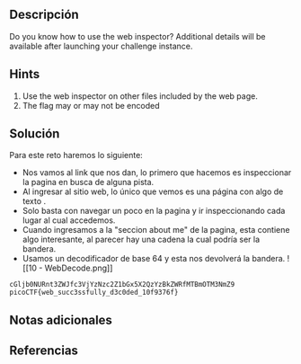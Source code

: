 ## **Descripción**
Do you know how to use the web inspector?
Additional details will be available after launching your challenge instance.
## Hints
1. Use the web inspector on other files included by the web page.
2. The flag may or may not be encoded
## **Solución** 
Para este reto haremos lo siguiente:
- Nos vamos al link que nos dan, lo primero que hacemos es inspeccionar la pagina en busca de alguna pista.
-  Al ingresar al sitio web, lo único que vemos es una página con algo de texto .
- Solo basta con navegar un poco en la pagina y ir inspeccionando cada lugar al cual accedemos.
- Cuando ingresamos a la "seccion about me" de la pagina, esta contiene algo interesante, al parecer hay una cadena la cual podría ser la bandera.
- Usamos un decodificador de base 64 y esta nos devolverá la bandera.
![[10 - WebDecode.png]]

```
cGljb0NURnt3ZWJfc3VjYzNzc2Z1bGx5X2QzYzBkZWRfMTBmOTM3NmZ9
picoCTF{web_succ3ssfully_d3c0ded_10f9376f}
```

## **Notas adicionales**

## **Referencias**